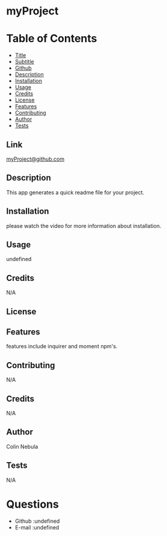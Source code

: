 # myProject

# Table of Contents       
* [Title](#title)
* [Subtitle](#subtitle)
* [Github](#link)
* [Description](#description)
* [Installation](#installation)
* [Usage](#usage)
* [Credits](#credits)
* [License](#license) 
* [Features](#features)
* [Contributing](#contributing)
* [Author](#author)
* [Tests](#tests) 
       
## Link
myProject@github.com

## Description
This app generates a quick readme file for your project.

## Installation
please watch the video for more information about installation.

## Usage
undefined

## Credits
N/A

## License


## Features
features include inquirer and moment npm's.

## Contributing
N/A

## Credits
N/A

## Author
Colin Nebula

## Tests
N/A

# Questions    
* Github :undefined
* E-mail :undefined